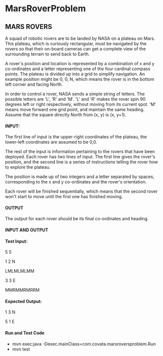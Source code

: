 # MarsRoverProblem
## MARS ROVERS
A squad of robotic rovers are to be landed by NASA on a plateau on Mars. This plateau, which is curiously
rectangular, must be navigated by the rovers so that their on-board cameras can get a complete view of
the surrounding terrain to send back to Earth.

A rover's position and location is represented by a combination of x and y co-ordinates and a letter
representing one of the four cardinal compass points. The plateau is divided up into a grid to simplify
navigation. An example position might be 0, 0, N, which means the rover is in the bottom left corner and
facing North.

In order to control a rover, NASA sends a simple string of letters. The possible letters are 'L', 'R' and 'M'.
'L' and 'R' makes the rover spin 90 degrees left or right respectively, without moving from its current spot.
'M' means move forward one grid point, and maintain the same heading.
Assume that the square directly North from (x, y) is (x, y+1).

#### INPUT:
The first line of input is the upper-right coordinates of the plateau, the lower-left coordinates are
assumed to be 0,0.

The rest of the input is information pertaining to the rovers that have been deployed. Each rover has two
lines of input. The first line gives the rover's position, and the second line is a series of instructions telling
the rover how to explore the plateau.

The position is made up of two integers and a letter separated by spaces, corresponding to the x and y
co-ordinates and the rover's orientation.

Each rover will be finished sequentially, which means that the second rover won't start to move until the
first one has finished moving.

#### OUTPUT
The output for each rover should be its final co-ordinates and heading.

#### INPUT AND OUTPUT
#### Test Input:

5 5

1 2 N

LMLMLMLMM

3 3 E

MMRMMRMRRM

#### Expected Output:

1 3 N

5 1 E

#### Run and Test Code
- mvn exec:java  -Dexec.mainClass=com.covata.marsroversproblem.Run
- mvn test
